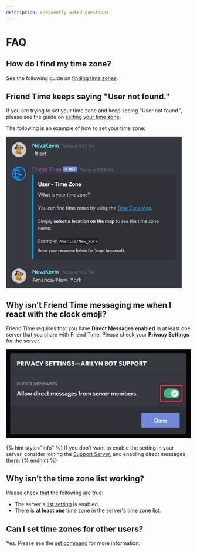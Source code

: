 ```yaml
---
description: Frequently asked questions.
---
```


# FAQ

## How do I find my time zone?

See the following guide on [finding time zones](finding-time-zones.md).

## Friend Time keeps saying "User not found."

If you are trying to set your time zone and keep seeing "User not found.", please see the guide on [setting your time zone](commands/user-commands/set.md#setup-for-yourself).

The following is an example of how to set your time zone:

![](.gitbook/assets/image%20%2867%29.png)

## Why isn't Friend Time messaging me when I react with the clock emoji?

Friend Time requires that you have **Direct Messages enabled** in at least one server that you share with Friend Time. Please check your **Privacy Settings** for the server.

![](.gitbook/assets/image%20%2845%29.png)

{% hint style="info" %}
If you don't want to enable the setting in your server, consider joining the [Support Server](https://discord.gg/GQcBR8e), and enabling direct messages there.
{% endhint %}

## Why isn't the time zone list working?

Please check that the following are true:

* The server's [list setting](settings/server-settings/list.md) is enabled.
* There is **at least one** time zone in the [server's time zone list](commands/admin-commands/list.md).

## Can I set time zones for other users?

Yes. Please see the [set command](commands/user-commands/set.md#setup-for-another-user) for more information.





